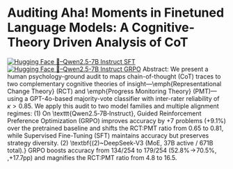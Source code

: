 # Auditing Aha! Moments in Finetuned Language Models: A Cognitive-Theory Driven Analysis of CoT
[![Hugging Face 🤗–Qwen2.5-7B Instruct SFT](https://img.shields.io/badge/Hugging%20Face-%F0%9F%A4%97--Qwen2.5--7B--Instruct--SFT-blue?logo=HuggingFace&logoColor=white)](https://huggingface.co/od2961/Qwen2.5-7B-Instruct-SFT)
[![Hugging Face 🤗–Qwen2.5-7B Instruct GRPO](https://img.shields.io/badge/Hugging%20Face-%F0%9F%A4%97--Qwen2.5--7B--Instruct--GRPO-blue?logo=HuggingFace&logoColor=white)](https://huggingface.co/od2961/Qwen2.5-7B-Instruct-GRPO)
Abstract:
We present a human psychology-ground audit to maps chain-of-thought (CoT) traces to two complementary cognitive theories of insight—\emph{Representational Change Theory} (RCT) and \emph{Progress Monitoring Theory} (PMT)—using a GPT-4o-based majority-vote classifier with inter-rater reliability of $\kappa > 0.85$. We apply this audit to two model families and multiple alignment regimes:
(1) On \texttt{Qwen2.5‑7B‑Instruct}, Guided Reinforcement Preference Optimization (GRPO) improves accuracy by +7 problems (+9.1\%) over the pretrained baseline and shifts the RCT:PMT ratio from 0.65 to 0.81, while Supervised Fine-Tuning (SFT) maintains accuracy but preserves strategy diversity.
(2) \textbf{(2)~DeepSeek‑V3 (MoE, 37B active / 671B total).} GRPO boosts accuracy from $134/254$ to $179/254$ ($52.8\%\!\to\!70.5\%$, \,+17.7pp) and magnifies the RCT:PMT ratio from $4.8$ to $16.5$.
